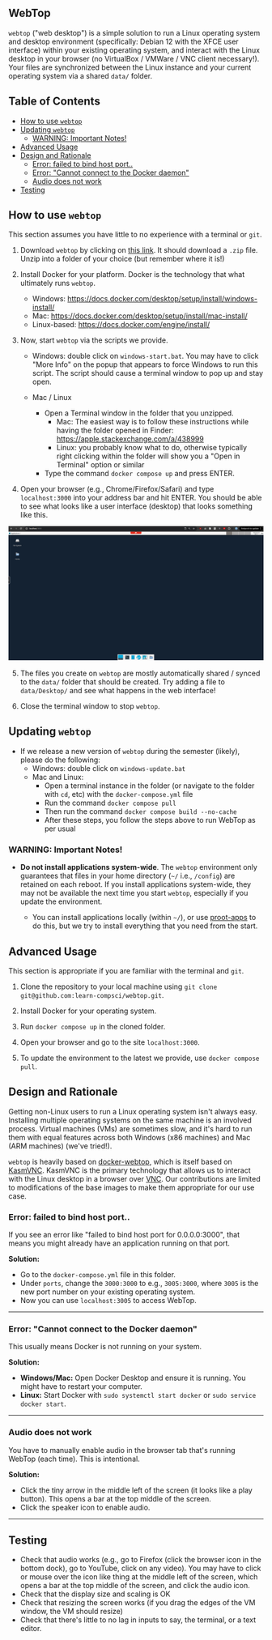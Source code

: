 <!-- omit in toc -->
## WebTop

`webtop` ("web desktop") is a simple solution to run a Linux operating system and desktop environment (specifically: Debian 12 with the XFCE user interface) within your existing operating system, and interact with the Linux desktop in your browser (no VirtualBox / VMWare / VNC client necessary!). Your files are synchronized between the Linux instance and your current operating system via a shared `data/` folder.

<!-- omit in toc -->
## Table of Contents 
- [How to use `webtop`](#how-to-use-webtop)
- [Updating `webtop`](#updating-webtop)
  - [WARNING: Important Notes!](#warning-important-notes)
- [Advanced Usage](#advanced-usage)
- [Design and Rationale](#design-and-rationale)
  - [Error: failed to bind host port..](#error-failed-to-bind-host-port)
  - [Error: "Cannot connect to the Docker daemon"](#error-cannot-connect-to-the-docker-daemon)
  - [Audio does not work](#audio-does-not-work)
- [Testing](#testing)


## How to use `webtop`

This section assumes you have little to no experience with a terminal or `git`. 

1. Download `webtop` by clicking on [this link](https://github.com/learn-compsci/webtop/archive/refs/heads/main.zip). It should download a `.zip` file. Unzip into a folder of your choice (but remember where it is!)

2. Install Docker for your platform. Docker is the technology that what ultimately runs `webtop`. 
      - Windows: https://docs.docker.com/desktop/setup/install/windows-install/
      - Mac: https://docs.docker.com/desktop/setup/install/mac-install/  
      - Linux-based: https://docs.docker.com/engine/install/

3. Now, start `webtop` via the scripts we provide.
      - Windows: double click on `windows-start.bat`. You may have to click "More Info" on the popup that appears to force Windows to run this script. The script should cause a terminal window to pop up and stay open.

      - Mac / Linux
        - Open a Terminal window in the folder that you unzipped. 
          - Mac: The easiest way is to follow these instructions while having the folder opened in Finder: https://apple.stackexchange.com/a/438999
          - Linux: you probably know what to do, otherwise typically right clicking within the folder will show you a "Open in Terminal" option or similar
        - Type the command `docker compose up` and press ENTER.
  

4. Open your browser (e.g., Chrome/Firefox/Safari) and type `localhost:3000` into your address bar and hit ENTER. You should be able to see what looks like a user interface (desktop) that looks something like this.

![desktop](images/desktop.png)

5. The files you create on `webtop` are mostly automatically shared / synced to the `data/` folder that should be created. Try adding a file to `data/Desktop/` and see what happens in the web interface!

6. Close the terminal window to stop `webtop`.

## Updating `webtop`

- If we release a new version of `webtop` during the semester (likely), please do the following:
  - Windows: double click on `windows-update.bat`
  - Mac and Linux:
    - Open a terminal instance in the folder (or navigate to the folder with `cd`, etc) with the `docker-compose.yml` file
    - Run the command `docker compose pull`
    - Then run the command `docker compose build --no-cache`
    - After these steps, you follow the steps above to run WebTop as per usual

### WARNING: Important Notes!

- **Do not install applications system-wide**. The `webtop` environment only guarantees that files in your home directory (`~/` i.e., `/config`) are retained on each reboot. If you install applications system-wide, they may not be available the next time you start `webtop`, especially if you update the environment.

  - You can install applications locally (within `~/`), or use [proot-apps](https://github.com/linuxserver/proot-apps) to do this, but we try to install everything that you need from the start.



## Advanced Usage

This section is appropriate if you are familiar with the terminal and `git`.

1. Clone the repository to your local machine using `git clone git@github.com:learn-compsci/webtop.git`.

2. Install Docker for your operating system.

3. Run `docker compose up` in the cloned folder.

4. Open your browser and go to the site `localhost:3000`. 

5. To update the environment to the latest we provide, use `docker compose pull`.

## Design and Rationale

Getting non-Linux users to run a Linux operating system isn't always easy. Installing multiple operating systems on the same machine is an involved process. Virtual machines (VMs) are sometimes slow, and it's hard to run them with equal features across both Windows (x86 machines) and Mac (ARM machines) (we've tried!). 

`webtop` is heavily based on [docker-webtop](https://github.com/linuxserver/docker-webtop), which is itself based on [KasmVNC](https://github.com/linuxserver/docker-baseimage-kasmvnc). KasmVNC is the primary technology that allows us to interact with the Linux desktop in a browser over [VNC](https://en.wikipedia.org/wiki/VNC). Our contributions are limited to modifications of the base images to make them appropriate for our use case.


### Error: failed to bind host port..

If you see an error like "failed to bind host port for 0.0.0.0:3000", that means you might already have an application running on that port.

**Solution:**  
- Go to the `docker-compose.yml` file in this folder. 
- Under `ports`, change the `3000:3000` to e.g., `3005:3000`, where `3005` is the new port number on your existing operating system. 
- Now you can use `localhost:3005` to access WebTop.

---

### Error: "Cannot connect to the Docker daemon"

This usually means Docker is not running on your system.

**Solution:**  
- **Windows/Mac:** Open Docker Desktop and ensure it is running. You might have to restart your computer.
- **Linux:** Start Docker with `sudo systemctl start docker` or `sudo service docker start`.

---

### Audio does not work

You have to manually enable audio in the browser tab that's running WebTop (each time). This is intentional.

**Solution:**  
- Click the tiny arrow in the middle left of the screen (it looks like a play button). This opens a bar at the top middle of the screen. 
- Click the speaker icon to enable audio.
---



## Testing

- Check that audio works (e.g., go to Firefox (click the browser icon in the bottom dock), go to YouTube, click on any video). You may have to click or mouse over the icon like thing at the middle left of the screen, which opens a bar at the top middle of the screen, and click the audio icon.
- Check that the display size and scaling is OK
- Check that resizing the screen works (if you drag the edges of the VM window, the VM should resize)
- Check that there's little to no lag in inputs to say, the terminal, or a text editor.
